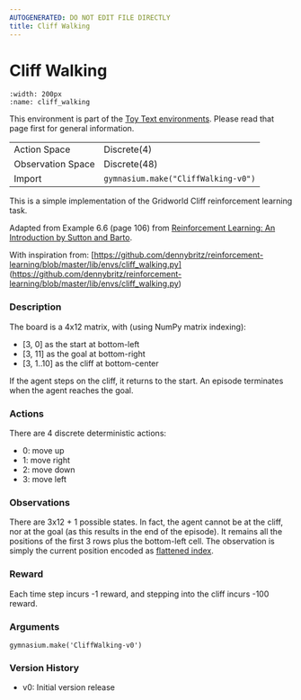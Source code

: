```yaml
---
AUTOGENERATED: DO NOT EDIT FILE DIRECTLY
title: Cliff Walking
---
```


# Cliff Walking

```{figure} ../../_static/videos/toy_text/cliff_walking.gif 
:width: 200px
:name: cliff_walking
```

This environment is part of the <a href='..'>Toy Text environments</a>. Please read that page first for general information.

|   |   |
|---|---|
| Action Space | Discrete(4) |
| Observation Space | Discrete(48) |
| Import | `gymnasium.make("CliffWalking-v0")` | 


This is a simple implementation of the Gridworld Cliff
reinforcement learning task.

Adapted from Example 6.6 (page 106) from [Reinforcement Learning: An Introduction
by Sutton and Barto](http://incompleteideas.net/book/bookdraft2018jan1.pdf).

With inspiration from:
[https://github.com/dennybritz/reinforcement-learning/blob/master/lib/envs/cliff_walking.py]
(https://github.com/dennybritz/reinforcement-learning/blob/master/lib/envs/cliff_walking.py)

### Description
The board is a 4x12 matrix, with (using NumPy matrix indexing):
- [3, 0] as the start at bottom-left
- [3, 11] as the goal at bottom-right
- [3, 1..10] as the cliff at bottom-center

If the agent steps on the cliff, it returns to the start.
An episode terminates when the agent reaches the goal.

### Actions
There are 4 discrete deterministic actions:
- 0: move up
- 1: move right
- 2: move down
- 3: move left

### Observations
There are 3x12 + 1 possible states. In fact, the agent cannot be at the cliff, nor at the goal
(as this results in the end of the episode).
It remains all the positions of the first 3 rows plus the bottom-left cell.
The observation is simply the current position encoded as [flattened index](https://numpy.org/doc/stable/reference/generated/numpy.unravel_index.html).

### Reward
Each time step incurs -1 reward, and stepping into the cliff incurs -100 reward.

### Arguments

```
gymnasium.make('CliffWalking-v0')
```

### Version History
- v0: Initial version release
